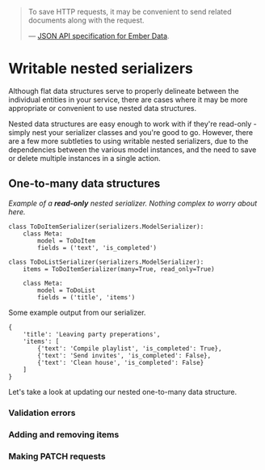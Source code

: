 > To save HTTP requests, it may be convenient to send related documents along with the request.
>
> &mdash; [JSON API specification for Ember Data][cite].

# Writable nested serializers

Although flat data structures serve to properly delineate between the individual entities in your service, there are cases where it may be more appropriate or convenient to use nested data structures.

Nested data structures are easy enough to work with if they're read-only - simply nest your serializer classes and you're good to go.  However, there are a few more subtleties to using writable nested serializers, due to the dependencies between the various model instances, and the need to save or delete multiple instances in a single action.

## One-to-many data structures

*Example of a **read-only** nested serializer.  Nothing complex to worry about here.*

	class ToDoItemSerializer(serializers.ModelSerializer):
	    class Meta:
	        model = ToDoItem
	        fields = ('text', 'is_completed')

	class ToDoListSerializer(serializers.ModelSerializer):
	    items = ToDoItemSerializer(many=True, read_only=True)

	    class Meta:
	        model = ToDoList
	        fields = ('title', 'items')

Some example output from our serializer.

    {
        'title': 'Leaving party preperations',
        'items': [
            {'text': 'Compile playlist', 'is_completed': True},
            {'text': 'Send invites', 'is_completed': False},
            {'text': 'Clean house', 'is_completed': False}
        ]
    }

Let's take a look at updating our nested one-to-many data structure.

### Validation errors

### Adding and removing items

### Making PATCH requests


[cite]: http://jsonapi.org/format/#url-based-json-api

